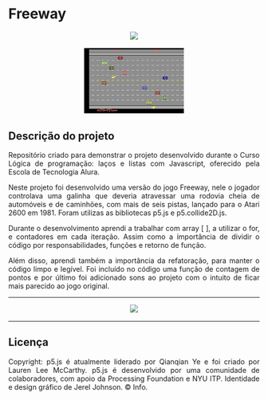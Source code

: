 <h1>Freeway</h1>

<p align="center">
    <img src="https://img.shields.io/static/v1?label=STATUS&message=CONCLUIDO&color=GREEN&style=for-the-badge"/>
</p>

<p align="center" >
<img style="width: 200px" src="https://github.com/andreacury/Freeway/raw/main/assets/medium_1_screenshot.png"/>
</p>

## Descrição do projeto

<p align="justify">
  Repositório criado para demonstrar o projeto desenvolvido durante o Curso Lógica de programação: laços e listas com Javascript, oferecido pela Escola de Tecnologia Alura.  
</p>

<p align="justify">
  Neste projeto foi desenvolvido uma versão do jogo Freeway, nele o jogador controlava uma galinha que deveria atravessar uma rodovia cheia de automóveis e de caminhões, com mais de seis pistas, lançado para o Atari 2600 em 1981. Foram utilizas as bibliotecas p5.js e p5.collide2D.js.</p>

<p align="justify">
  Durante o desenvolvimento aprendi a trabalhar com array [ ], a utilizar o for, e contadores em cada iteração. Assim como a importância de dividir o código por responsabilidades, funções e retorno de função.</p>

  <p align="justify">
  Além disso, aprendi também a importância da refatoração, para manter o código limpo e legível. Foi incluído no código uma função de contagem de pontos e por último foi adicionado sons ao projeto com o intuito de ficar mais parecido ao jogo original.</p>

---

<p align="center">
<img style="width: 400px" src="https://github.com/andreacury/Freeway/raw/main/assets/GIF%2028-10-2022%2018-37-41.gif"></p>

---

## Licença

<p align="justify"> Copyright: p5.js é atualmente liderado por Qianqian Ye e foi criado por Lauren Lee McCarthy. p5.js é desenvolvido por uma comunidade de colaboradores, com apoio da Processing Foundation e NYU ITP. Identidade e design gráfico de Jerel Johnson. © Info.
</p>
